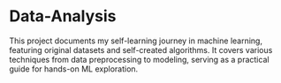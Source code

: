# Data-Analysis
This project documents my self-learning journey in machine learning, featuring original datasets and self-created algorithms. It covers various techniques from data preprocessing to modeling, serving as a practical guide for hands-on ML exploration.
